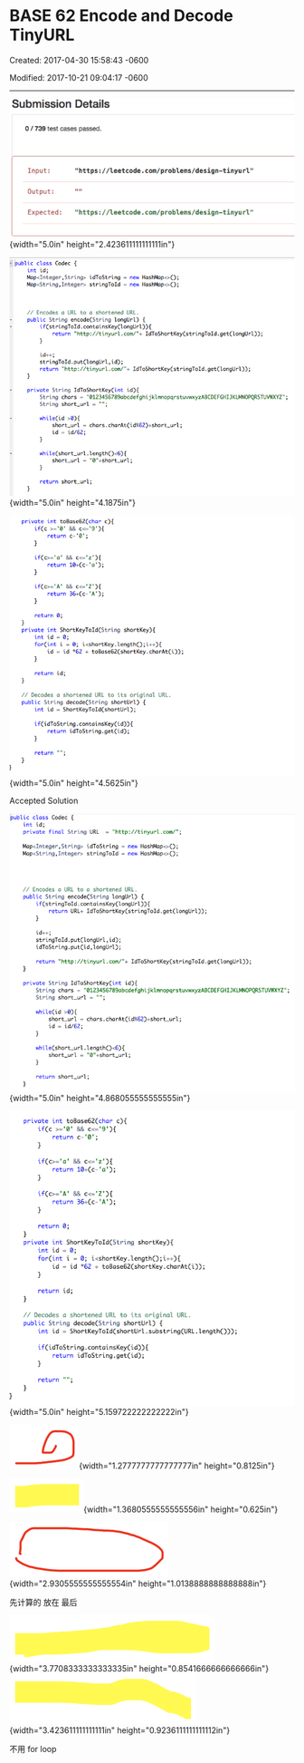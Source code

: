 # BASE 62 Encode and Decode TinyURL 

Created: 2017-04-30 15:58:43 -0600

Modified: 2017-10-21 09:04:17 -0600

---

![](../../media/TinyURL^MID-gen-TinyURL-BASE-62--Encode-and-Decode-TinyURL-image1.png){width="5.0in" height="2.423611111111111in"}



![](../../media/TinyURL^MID-gen-TinyURL-BASE-62--Encode-and-Decode-TinyURL-image2.png){width="5.0in" height="4.1875in"}



![private int toBase62Cchar c){ if(c return c- return 1Ø+(c-'a'); return 36+(c-'A'); return e; private int ShortKeyToId(String shortKey){ int id O; for(int i e; i<shortKey. id id *62 + toBase62CshortKey. charAt(i)); return id; // Decodes a shortened URL to its original URL . public String decode(String shortUr1) { int id ShortKeyT01dCshortUr1); i f(idToString. containsKey(i return idToString.get(id); return ](../../media/TinyURL^MID-gen-TinyURL-BASE-62--Encode-and-Decode-TinyURL-image3.png){width="5.0in" height="4.5625in"}



Accepted Solution



![](../../media/TinyURL^MID-gen-TinyURL-BASE-62--Encode-and-Decode-TinyURL-image4.png){width="5.0in" height="4.868055555555555in"}



![private int toBase62Cchar c){ if(c return c- return 1Ø+(c-'a'); return 36+(c- return e; private int ShortKeyToId(String shortKey){ int id 0; for(int i --- e; id id *62 + toBase62(shortKey. charAt(i)); return id; // Decodes a shortened URL to its original URL . public String decode(String shortUr1) { int id ShortKeyToId(shortUr1. substring(URL length())) ; i f(idToString. containsKey(i return idToString. get(id); return ](../../media/TinyURL^MID-gen-TinyURL-BASE-62--Encode-and-Decode-TinyURL-image5.png){width="5.0in" height="5.159722222222222in"}

![](../../media/TinyURL^MID-gen-TinyURL-BASE-62--Encode-and-Decode-TinyURL-image6.png){width="1.2777777777777777in" height="0.8125in"}



![](../../media/TinyURL^MID-gen-TinyURL-BASE-62--Encode-and-Decode-TinyURL-image7.png){width="1.3680555555555556in" height="0.625in"}



![](../../media/TinyURL^MID-gen-TinyURL-BASE-62--Encode-and-Decode-TinyURL-image8.png){width="2.9305555555555554in" height="1.0138888888888888in"}



先计算的 放在 最后

![](../../media/TinyURL^MID-gen-TinyURL-BASE-62--Encode-and-Decode-TinyURL-image9.png){width="3.7708333333333335in" height="0.8541666666666666in"}![](../../media/TinyURL^MID-gen-TinyURL-BASE-62--Encode-and-Decode-TinyURL-image10.png){width="3.423611111111111in" height="0.9236111111111112in"}

不用 for loop










